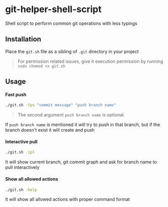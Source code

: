 # git-helper-shell-script

Shell script to perform common git operations with less typings

## Installation
Place the  `git.sh` file as a sibling of `.git` directory in your project

> For permission related issues, give it execution permission by running `sudo chomod +x git.sh`

## Usage

#### Fast push
```sh
./git.sh -fps "commit message" "push branch name"
```
> The second argument `push branch name` is optional. 

If `push branch name` is mentioned it will try to push in that branch, but if the branch doesn't exist it will create and push 

#### Interactive pull
```sh
./git.sh -ipl
```
It will show current branch, git commit graph and ask for branch name to pull interactively

#### Show all allowed actions
```sh
./git.sh -help
```
It will show all allowed actions with proper command format
